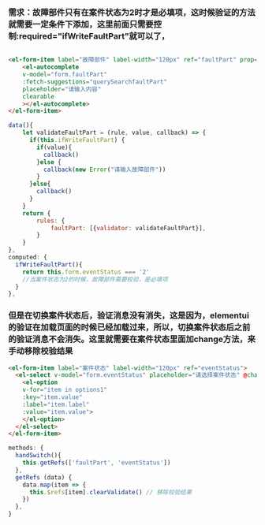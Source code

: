 ### 需求：故障部件只有在案件状态为2时才是必填项，这时候验证的方法就需要一定条件下添加，这里前面只需要控制:required="ifWriteFaultPart"就可以了，
```html

<el-form-item label="故障部件" label-width="120px" ref="faultPart" prop="faultPart" :required="ifWriteFaultPart">
    <el-autocomplete
    v-model="form.faultPart"
    :fetch-suggestions="querySearchfaultPart"
    placeholder="请输入内容"
    clearable
    ></el-autocomplete>
</el-form-item>
```
```js
data(){
    let validateFaultPart = (rule, value, callback) => {
      if(this.ifWriteFaultPart) {
        if(value){
          callback()
        }else {
          callback(new Error("请输入故障部件"))
        }
      }else{
        callback()
      }
    }
    return {
        rules: {
            faultPart: [{validator: validateFaultPart}],
        }
    }
},
computed: {
  ifWriteFaultPart(){
    return this.form.eventStatus === '2'
    //当案件状态为2的时候，故障部件需要校验，是必填项
  }
},

```

### 但是在切换案件状态后，验证消息没有消失，这是因为，elementui的验证在加载页面的时候已经加载过来，所以，切换案件状态后之前的验证消息不会消失。这里就需要在案件状态里面加change方法，来手动移除校验结果
```html
<el-form-item label="案件状态" label-width="120px" ref="eventStatus">
  <el-select v-model="form.eventStatus" placeholder="请选择案件状态" @change="handSwitch">
    <el-option
    v-for="item in options1"
    :key="item.value"
    :label="item.label"
    :value="item.value">
    </el-option>
  </el-select>
</el-form-item>
```
```js
methods: {
  handSwitch(){
    this.getRefs(['faultPart', 'eventStatus'])
  },
  getRefs (data) {
    data.map(item => {
      this.$refs[item].clearValidate() // 移除校验结果
    })
  },
}
```